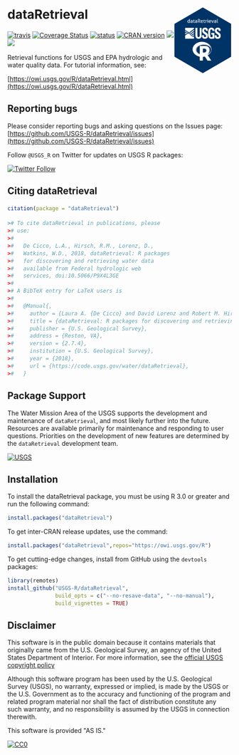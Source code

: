 dataRetrieval <img src="man/figures/logo.png" alt="toxEval" height="150px" align="right" />
=====================================================================================

[![travis](https://travis-ci.org/USGS-R/dataRetrieval.svg?branch=master)](https://travis-ci.org/USGS-R/dataRetrieval) [![Coverage Status](https://coveralls.io/repos/github/USGS-R/dataRetrieval/badge.svg?branch=master)](https://coveralls.io/github/USGS-R/dataRetrieval?branch=master) [![status](https://img.shields.io/badge/USGS-Research-blue.svg)](https://owi.usgs.gov/R/packages.html#research) [![CRAN version](http://www.r-pkg.org/badges/version/dataRetrieval)](https://cran.r-project.org/package=dataRetrieval) [![](http://cranlogs.r-pkg.org/badges/dataRetrieval)](https://cran.r-project.org/package=dataRetrieval) [![](http://cranlogs.r-pkg.org/badges/grand-total/dataRetrieval)](https://cran.r-project.org/package=dataRetrieval)

Retrieval functions for USGS and EPA hydrologic and water quality data. For tutorial information, see:

[https://owi.usgs.gov/R/dataRetrieval.html](https://owi.usgs.gov/R/dataRetrieval.html)

Reporting bugs
-----------

Please consider reporting bugs and asking questions on the Issues page:
[https://github.com/USGS-R/dataRetrieval/issues](https://github.com/USGS-R/dataRetrieval/issues)

Follow `@USGS_R` on Twitter for updates on USGS R packages:

[![Twitter Follow](https://img.shields.io/twitter/follow/USGS_R.svg?style=social&label=Follow%20USGS_R)](https://twitter.com/USGS_R)

Citing dataRetrieval
--------------

``` r
citation(package = "dataRetrieval")

># To cite dataRetrieval in publications, please
># use:
># 
>#   De Cicco, L.A., Hirsch, R.M., Lorenz, D.,
>#   Watkins, W.D., 2018, dataRetrieval: R packages
>#   for discovering and retrieving water data
>#   available from Federal hydrologic web
>#   services, doi:10.5066/P9X4L3GE
># 
># A BibTeX entry for LaTeX users is
># 
>#   @Manual{,
>#     author = {Laura A. {De Cicco} and David Lorenz and Robert M. Hirsch and William Watkins},
>#     title = {dataRetrieval: R packages for discovering and retrieving water data available from U.S. federal hydrologic web services},
>#     publisher = {U.S. Geological Survey},
>#     address = {Reston, VA},
>#     version = {2.7.4},
>#     institution = {U.S. Geological Survey},
>#     year = {2018},
>#     url = {https://code.usgs.gov/water/dataRetrieval},
>#   }
```

Package Support
-----------

The Water Mission Area of the USGS supports the development and maintenance of `dataRetrieval`, and most likely further into the future. Resources are available primarily for maintenance and responding to user questions. Priorities on the development of new features are determined by the `dataRetrieval` development team.

[![USGS](http://usgs-r.github.io/images/usgs.png)](https://www.usgs.gov/)

Installation
-----------

To install the dataRetrieval package, you must be using R 3.0 or greater and run the following command:

```R
install.packages("dataRetrieval")
```

To get inter-CRAN release updates, use the command:
```r
install.packages("dataRetrieval",repos="https://owi.usgs.gov/R")
```

To get cutting-edge changes, install from GitHub using the `devtools` packages:

```r
library(remotes)
install_github("USGS-R/dataRetrieval", 
               build_opts = c("--no-resave-data", "--no-manual"),
               build_vignettes = TRUE)
```


Disclaimer
-----------

This software is in the public domain because it contains materials that originally came from the U.S. Geological Survey, an agency of the United States Department of Interior. For more information, see the [official USGS copyright policy](https://www2.usgs.gov/visual-id/credit_usgs.html#copyright)

Although this software program has been used by the U.S. Geological Survey (USGS), no warranty, expressed or implied, is made by the USGS or the U.S. Government as to the accuracy and functioning of the program and related program material nor shall the fact of distribution constitute any such warranty, and no responsibility is assumed by the USGS in connection therewith.

This software is provided "AS IS."

 [
    ![CC0](http://i.creativecommons.org/p/zero/1.0/88x31.png)
  ](http://creativecommons.org/publicdomain/zero/1.0/)


